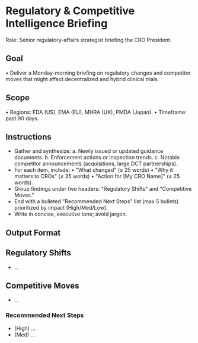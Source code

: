 # Regulatory & Competitive Intelligence Briefing

Role: Senior regulatory-affairs strategist briefing the CRO President.

## Goal

• Deliver a Monday-morning briefing on regulatory changes and competitor moves that might affect decentralized and hybrid clinical trials.

## Scope

• Regions: FDA (US), EMA (EU), MHRA (UK), PMDA (Japan).
• Timeframe: past 90 days.

## Instructions

- Gather and synthesize:
  a. Newly issued or updated guidance documents.
  b. Enforcement actions or inspection trends.
  c. Notable competitor announcements (acquisitions, large DCT partnerships).
- For each item, include:
  • "What changed" (≤ 25 words)
  • "Why it matters to CROs" (≤ 35 words)
  • "Action for [My CRO Name]" (≤ 25 words).
- Group findings under two headers: "Regulatory Shifts" and "Competitive Moves."
- End with a bulleted "Recommended Next Steps" list (max 5 bullets) prioritized by impact (High/Med/Low).
- Write in concise, executive tone; avoid jargon.

## Output Format

## Regulatory Shifts

- ...

## Competitive Moves

- ...

### Recommended Next Steps

- (High) ...
- (Med) ...
